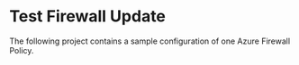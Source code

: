 # Test Firewall Update

The following project contains a sample configuration of one Azure Firewall Policy.
